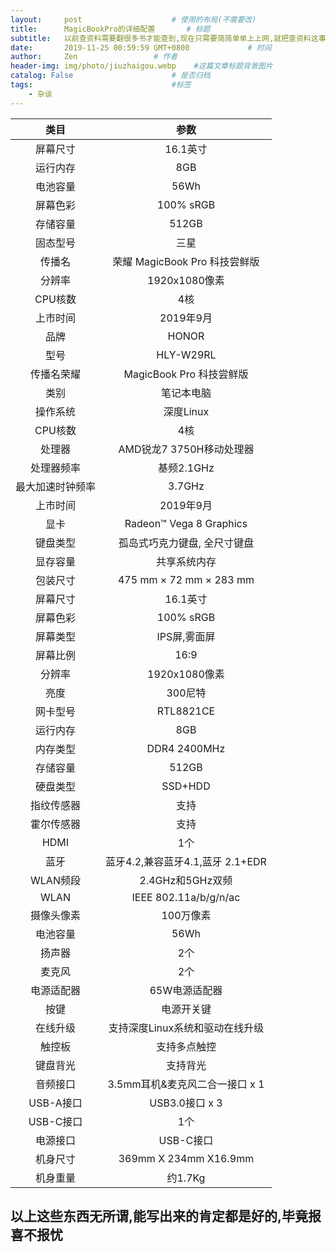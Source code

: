```yaml
---
layout:     post                    # 使用的布局(不需要改)
title:      MagicBookPro的详细配置       # 标题
subtitle:   以前查资料需要翻很多书才能查到,现在只需要简简单单上上网,就把查资料这事儿忘得一干二净了 #副标题
date:       2019-11-25 00:59:59 GMT+0800             # 时间
author:     Zen                 # 作者
header-img: img/photo/jiuzhaigou.webp    #这篇文章标题背景图片
catalog: False                      # 是否归档
tags:                               #标签
    - 杂谈
---
```


|类目|参数|
|:--:|:--:|
|屏幕尺寸|16.1英寸|
|运行内存|8GB|
|电池容量|56Wh|
|屏幕色彩|100% sRGB|
|存储容量|512GB|
|固态型号|三星|
|传播名|荣耀 MagicBook Pro 科技尝鲜版|
|分辨率|1920x1080像素|
|CPU核数|4核|
|上市时间|2019年9月|
|品牌|HONOR|
|型号|HLY-W29RL|
|传播名荣耀| MagicBook Pro 科技尝鲜版|
|类别|笔记本电脑|
|操作系统|深度Linux|
|CPU核数|4核|
|处理器|AMD锐龙7 3750H移动处理器|
|处理器频率|基频2.1GHz|
|最大加速时钟频率|3.7GHz|
|上市时间|2019年9月|
|显卡|Radeon™ Vega 8 Graphics|
|键盘类型|孤岛式巧克力键盘, 全尺寸键盘|
|显存容量|共享系统内存|
|包装尺寸|475 mm × 72 mm × 283 mm|
|屏幕尺寸|16.1英寸|
|屏幕色彩|100% sRGB|
|屏幕类型|IPS屏,雾面屏|
|屏幕比例|16:9|
|分辨率|1920x1080像素|
|亮度|300尼特|
|网卡型号|RTL8821CE|
|运行内存|8GB|
|内存类型|DDR4 2400MHz|
|存储容量|512GB|
|硬盘类型|SSD+HDD|
|指纹传感器|支持|
|霍尔传感器|支持|
|HDMI|1个|
|蓝牙|蓝牙4.2,兼容蓝牙4.1,蓝牙 2.1+EDR|
|WLAN频段|2.4GHz和5GHz双频|
|WLAN|IEEE 802.11a/b/g/n/ac|
|摄像头像素|100万像素|
|电池容量|56Wh|
|扬声器|2个|
|麦克风|2个|
|电源适配器|65W电源适配器|
|按键|电源开关键|
|在线升级|支持深度Linux系统和驱动在线升级|
|触控板|支持多点触控|
|键盘背光|支持背光|
|音频接口|3.5mm耳机&麦克风二合一接口 x 1|
|USB-A接口|USB3.0接口 x 3|
|USB-C接口|1个|
|电源接口|USB-C接口|
|机身尺寸|369mm X 234mm X16.9mm|
|机身重量|约1.7Kg|

以上这些东西无所谓,能写出来的肯定都是好的,毕竟报喜不报忧
----
